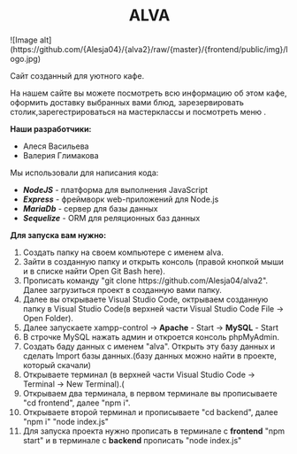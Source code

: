 <h1 align="center">ALVA</h1>![Image alt](https://github.com/{Alesja04}/{alva2}/raw/{master}/{frontend/public/img}/logo.jpg)
<p>Сайт созданный для уютного кафе.</p>
<p>На нашем сайте вы можете посмотреть всю информацию об этом кафе, оформить доставку выбранных вами блюд, зарезервировать столик,зарегестрироваться на мастерклассы и посмотреть меню .</p>
<p><b>Наши разработчики:</b> 
<ul>
  <li>Алеся Васильева</li>
  <li>Валерия Глимакова</li>
</ul>
</p>

<p>Мы использовали для написания кода: 
<ul>
  <li><b><i>NodeJS</i></b> - платформа для выполнения JavaScript</li>
  <li><b><i>Express</i></b> - фреймворк web-приложений для Node.js</li>
  <li><b><i>MariaDb</i></b> - сервер для базы данных</li>
  <li><b><i>Sequelize</i></b> - ORM для реляционных баз данных</li>
</ul>
</p>

<p>
  <b>Для запуска вам нужно:</b>
  <ol>
  <li>Создать папку на своем компьютере с именем alva.</li>
  <li>Зайти в созданную папку и открыть консоль (правой кнопкой мыши и в списке найти Open Git Bash here).</li>
  <li>Прописать команду "git clone https://github.com/Alesja04/alva2". Далее загрузиться проект в созданную вами папку.</li>
  <li>Далее вы открываете Visual Studio Code, октрываем созданную папку в Visual Studio Code(в верхней части Visual Studio Code File -> Open Folder).</li>
  <li>Далее запускаете xampp-control -><b> Apache</b> - Start -> <b>MySQL</b> - Start</li>
  <li>В строчке MySQL нажать админ и откроется консоль phpMyAdmin.</li>
  <li>Создать баду данных с именем "alva". Открыть эту базу данных и сделать Import базы данных.(базу данных можно найти в проекте, который скачали)</li> 
  <li>Открываете терминал (в верхней части Visual Studio Code -> Terminal -> New Terminal).(</li>
  <li>Открываем два терминала, в первом терминале вы прописываете "cd frontend", далее "npm i".</li>
  <li>Открываете второй терминал и прописываете "cd backend", далее "npm i" "node index.js"</li>
  <li>Для запуска проекта нужно прописать в терминале c <b>frontend</b> "npm start" и в терминале с <b>backend</b> прописать "node index.js"</li>
</ol>
</p>

  
